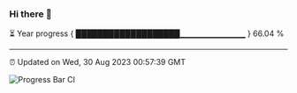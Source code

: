 ### Hi there 👋

⏳ Year progress { ███████████████████▁▁▁▁▁▁▁▁▁▁▁ } 66.04 %

---

⏰ Updated on Wed, 30 Aug 2023 00:57:39 GMT

![Progress Bar CI](https://github.com/liununu/liununu/workflows/Progress%20Bar%20CI/badge.svg)
